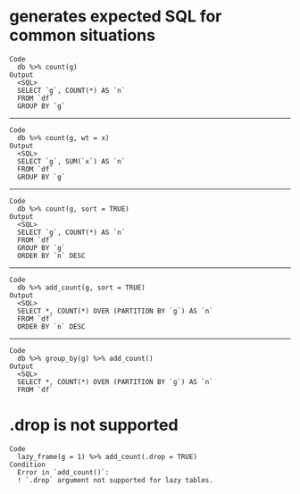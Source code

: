 # generates expected SQL for common situations

    Code
      db %>% count(g)
    Output
      <SQL>
      SELECT `g`, COUNT(*) AS `n`
      FROM `df`
      GROUP BY `g`

---

    Code
      db %>% count(g, wt = x)
    Output
      <SQL>
      SELECT `g`, SUM(`x`) AS `n`
      FROM `df`
      GROUP BY `g`

---

    Code
      db %>% count(g, sort = TRUE)
    Output
      <SQL>
      SELECT `g`, COUNT(*) AS `n`
      FROM `df`
      GROUP BY `g`
      ORDER BY `n` DESC

---

    Code
      db %>% add_count(g, sort = TRUE)
    Output
      <SQL>
      SELECT *, COUNT(*) OVER (PARTITION BY `g`) AS `n`
      FROM `df`
      ORDER BY `n` DESC

---

    Code
      db %>% group_by(g) %>% add_count()
    Output
      <SQL>
      SELECT *, COUNT(*) OVER (PARTITION BY `g`) AS `n`
      FROM `df`

# .drop is not supported

    Code
      lazy_frame(g = 1) %>% add_count(.drop = TRUE)
    Condition
      Error in `add_count()`:
      ! `.drop` argument not supported for lazy tables.

